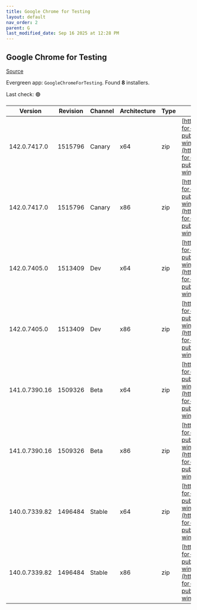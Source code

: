 ```yaml
---
title: Google Chrome for Testing
layout: default
nav_order: 2
parent: G
last_modified_date: Sep 16 2025 at 12:28 PM
---
```


## Google Chrome for Testing

[Source](https://googlechromelabs.github.io/chrome-for-testing/)

Evergreen app: `GoogleChromeForTesting`. Found **8** installers.

Last check: 🟢

| Version       | Revision | Channel | Architecture | Type | URI                                                                                                                                                                                            |
| ------------- | -------- | ------- | ------------ | ---- | ---------------------------------------------------------------------------------------------------------------------------------------------------------------------------------------------- |
| 142.0.7417.0  | 1515796  | Canary  | x64          | zip  | [https://storage.googleapis.com/chrome-for-testing-public/142.0.7417.0/win64/chrome-win64.zip](https://storage.googleapis.com/chrome-for-testing-public/142.0.7417.0/win64/chrome-win64.zip)   |
| 142.0.7417.0  | 1515796  | Canary  | x86          | zip  | [https://storage.googleapis.com/chrome-for-testing-public/142.0.7417.0/win32/chrome-win32.zip](https://storage.googleapis.com/chrome-for-testing-public/142.0.7417.0/win32/chrome-win32.zip)   |
| 142.0.7405.0  | 1513409  | Dev     | x64          | zip  | [https://storage.googleapis.com/chrome-for-testing-public/142.0.7405.0/win64/chrome-win64.zip](https://storage.googleapis.com/chrome-for-testing-public/142.0.7405.0/win64/chrome-win64.zip)   |
| 142.0.7405.0  | 1513409  | Dev     | x86          | zip  | [https://storage.googleapis.com/chrome-for-testing-public/142.0.7405.0/win32/chrome-win32.zip](https://storage.googleapis.com/chrome-for-testing-public/142.0.7405.0/win32/chrome-win32.zip)   |
| 141.0.7390.16 | 1509326  | Beta    | x64          | zip  | [https://storage.googleapis.com/chrome-for-testing-public/141.0.7390.16/win64/chrome-win64.zip](https://storage.googleapis.com/chrome-for-testing-public/141.0.7390.16/win64/chrome-win64.zip) |
| 141.0.7390.16 | 1509326  | Beta    | x86          | zip  | [https://storage.googleapis.com/chrome-for-testing-public/141.0.7390.16/win32/chrome-win32.zip](https://storage.googleapis.com/chrome-for-testing-public/141.0.7390.16/win32/chrome-win32.zip) |
| 140.0.7339.82 | 1496484  | Stable  | x64          | zip  | [https://storage.googleapis.com/chrome-for-testing-public/140.0.7339.82/win64/chrome-win64.zip](https://storage.googleapis.com/chrome-for-testing-public/140.0.7339.82/win64/chrome-win64.zip) |
| 140.0.7339.82 | 1496484  | Stable  | x86          | zip  | [https://storage.googleapis.com/chrome-for-testing-public/140.0.7339.82/win32/chrome-win32.zip](https://storage.googleapis.com/chrome-for-testing-public/140.0.7339.82/win32/chrome-win32.zip) |
